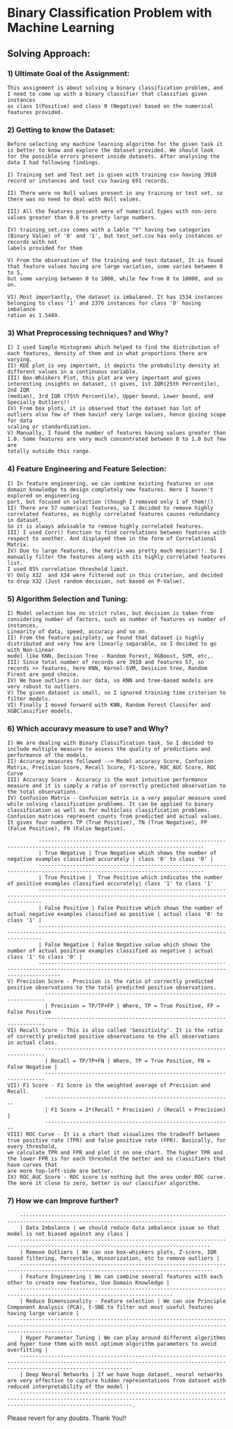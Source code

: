 # Binary Classification Problem with Machine Learning

## Solving Approach:

### 1) Ultimate Goal of the Assignment:
    This assignment is about solving a binary classification problem, and I need to come up with a binary classifier that classifies given instances
    as class 1(Positive) and class 0 (Negative) based on the numerical features provided.
    
    
### 2) Getting to know the Dataset:
    Before selecting any machine learning algorithm for the given task it is better to know and explore the dataset provided. We should look 
    for the possible errors present inside datasets. After analysing the data I had following findings.
    
    I) Training set and Test set is given with training csv having 3910 record or instances and test csv having 691 records.
    
    II) There were no Null values present in any training or test set, so there was no need to deal with Null values.
    
    III) All the features present were of numerical types with non-zero values greater than 0.0 to pretty large numbers.
    
    IV) training_set.csv comes with a lable "Y" having two categories (Binary Value) of '0' and '1', but test_set.csv has only instances or records with not 
    labels provided for them
    
    V) From the observation of the training and test dataset, It is found that feature values having are large variation, some varies between 0 to 5,
    but some varying between 0 to 1000, while few from 0 to 10000, and so on.
    
    VI) Most importantly, the dataset is imbalaned. It has 1534 instances belonging to class '1' and 2376 instances for class '0' having imbalance
    ration as 1.5489.
    
### 3) What Preprocessing techniques? and Why?
    I) I used Simple Histograms which helped to find the distribution of each features, density of them and in what proportions there are varying.
    II) KDE plot is vey important, it depicts the probability density at different values in a continuous variable.
    III) Box-Whiskers Plot, this plot are very important and gives interesting insights on dataset, it gives, 1st IQR(25th Percentile), 2nd IQR
    (median), 3rd IQR (75th Percentile), Upper bound, Lower bound, and Specially Outliers!!
    IV) From box plots, it is observed that the dataset has lot of outliers also few of them havinf very large values, hence giving scope for data 
    scaling or standardization.
    V) Manually, I found the number of features having values greater than 1.0. Some features are very much concentrated between 0 to 1.0 but few are 
    totally outside this range.
    
### 4) Feature Engineering and Feature Selection:
    I) In feature engineering, we can combine existing features or use domain knowledge to design completely new features. Here I haven't explored on engineering
    part, but focused on selection (though I removed only 1 of them!!)
    II) There are 57 numerical features, so I decided to remove highly correlated features, as highly correlated features causes redundancy in dataset.
    So it is always advisable to remove highly correlated features.
    III) I used Corr() function to find correlations between features with respect to another. And displayed them in the form of Correlational Matrix.
    IV) Due to large features, the matrix was pretty much messier!!. So I manually filter the features along with its highly correlated features list.
    I used 85% correlation threshold limit. 
    V) Only X32  and X34 were filtered out in this criterion, and decided to drop X32 (Just random decision, not based on P-Value).
    
### 5) Algorithm Selection and Tuning:
    I) Model selection has no strict rules, but decision is taken from considering number of factors, such as number of features vs number of instances,
    Linearity of data, speed, accuracy and so on.
    II) From the feature pairplots, we found that dataset is highly distributed and very few are linearly separable, so I decided to go with Non-Linear
    model like KNN, Decision Tree - Random Forest, XGBoost, SVM, etc,.
    III) Since total number of records are 3910 and features 57, so records >> features, here KNN, Kernel-SVM, Desision tree, Random Firest are good choice.
    IV) We have outliers in our data, so KNN and tree-based models are very robust to outliers.
    V) The given dataset is small, so I ignored training time criterion to filter models.
    VI) Finally I moved forward with KNN, Random Forest Classifer and XGBClassifier models.
    
### 6) Which accuravy measure to use? and Why?
    I) We are dealing with Binary Classification task, So I decided to include multiple measure to assess the quality of predictions and 
    performance of the models.
    II) Accuracy measures followed --> Model accuracy Score, Confusion Matrix, Precision Score, Recall Score, F1-Score, ROC_AUC Score, ROC Curve
    III) Accuracy Score - Accuracy is the most intuitive performance measure and it is simply a ratio of correctly predicted observation to the total observations.
    IV) Confusion Matrix - Confusion matrix is a very popular measure used while solving classification problems. It can be applied to binary classification as well as for multiclass classification problems.
    Confusion matrices represent counts from predicted and actual values. It gives four numbers TP (True Positive), TN (True Negative), FP (False Positive), FN (False Negative).
    
              ---------------------------------------------------------------------------------------------------------------------------
              | True Negative | True Negative which shows the number of negative examples classified accurately | class '0' to class '0' |
              ---------------------------------------------------------------------------------------------------------------------------
              | True Positive |  True Positive which indicates the number of positive examples classified accurately| class '1' to class '1'
              ---------------------------------------------------------------------------------------------------------------------------------------------
              | False Positive | False Positive which shows the number of actual negative examples classified as positive | actual class '0' to class '1' |
              ---------------------------------------------------------------------------------------------------------------------------------------------
              | False Negative | False Negative value which shows the number of actual positive examples classified as negative | actual class '1' to class '0' |
              ---------------------------------------------------------------------------------------------------------------------------------------------------
    V) Precision Score - Precision is the ratio of correctly predicted positive observations to the total predicted positive observations. 
                ----------------------------------------------------------------------
                | Precision = TP/TP+FP | Where, TP = True Positive, FP = False Positive
                ----------------------------------------------------------------------
    VI) Recall Score - This is also called 'Sensitivity'. It is the ratio of correctly predicted positive observations to the all observations in actual class.
                ----------------------------------------------------------------------
                | Recall = TP/TP+FN | Where, TP = True Positive, FN = False Negative |
                ----------------------------------------------------------------------
    VII) F1 Score - F1 Score is the weighted average of Precision and Recall. 
                ------------------------------------------------------------
                | F1 Score = 2*(Recall * Precision) / (Recall + Precision) |
                ------------------------------------------------------------
    VIII) ROC Curve - It is a chart that visualizes the tradeoff between true positive rate (TPR) and false positive rate (FPR). Basically, for every threshold, 
    we calculate TPR and FPR and plot it on one chart. The higher TPR and the lower FPR is for each threshold the better and so classifiers that have curves that 
    are more top-left-side are better.
    IX) ROC_AUC Score - ROC score is nothing but the area under ROC curve. The more it close to zero, better is our classifier algorithm.
    
### 7) How we can Improve further?
        -----------------------------------------------------------------------------------------------------------------------
        | Data Imbalance | we should reduce data imbalance issue so that model is not biased against any class |
        -----------------------------------------------------------------------------------------------------------------------------------
        | Remove Outliers | We can use box-whiskers plots, Z-score, IQR based filtering, Percentile, Winsorization, etc to remove outliers |
        ------------------------------------------------------------------------------------------------------------------------------------
        | Feature Engineering | We can combine several features with each other to create new features, Use Domain Knowledge |
        -----------------------------------------------------------------------------------------------------------------------
        | Reduce Dimensionality - Feature selection | We can use Principle Component Analysis (PCA), t-SNE to filter out most useful features having large variance |
        -------------------------------------------------------------------------------------------------------------------------------------------------------------
        | Hyper Parameter Tuning | We can play around different algorithms and hyper tune them with most optimum algorithm parameters to avoid overfitting |
        --------------------------------------------------------------------------------------------------------------------------------------------------------------------------------
        | Deep Neural Networks | If we have huge dataset, neural networks are very effective to capture hidden representations from dataset with reduced interpretability of the model |
        --------------------------------------------------------------------------------------------------------------------------------------------------------------------------------.
        
        
Please revert for any doubts. Thank You!!
